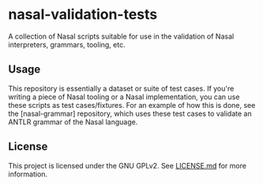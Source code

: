 # nasal-validation-tests 

A collection of Nasal scripts suitable for use in the validation of Nasal interpreters, grammars, tooling, etc. 

## Usage

This repository is essentially a dataset or suite of test cases. If you're writing a piece of Nasal tooling or a Nasal implementation,
you can use these scripts as test cases/fixtures. For an example of how this is done, see the [nasal-grammar] repository, which uses these test
cases to validate an ANTLR grammar of the Nasal language.

## License

This project is licensed under the GNU GPLv2. See [LICENSE.md](LICENSE.md) for more information.
